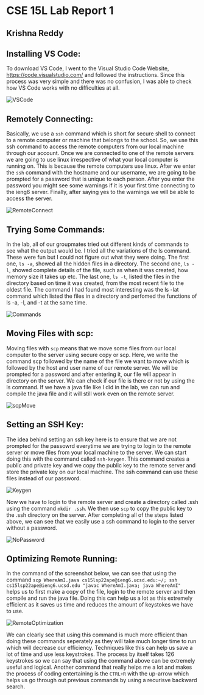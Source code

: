 # **CSE 15L Lab Report 1**

## Krishna Reddy

## **Installing VS Code:**

To download VS Code, I went to the Visual Studio Code Website, https://code.visualstudio.com/ and followed the instructions. Since this process was very simple and there was no confusion, I was able to check how VS Code works with no difficulties at all.

![VSCode](VSCode.png)

## **Remotely Connecting:**

 Basically, we use a ```ssh``` command which is short for secure shell to connect to a remote computer or machine that belongs to the school. So, we use this ssh command to access the remote computers from our local machine through our account. Once we are connected to one of the remote servers we are going to use linux irrespective of what your local computer is running on. This is because the remote computers use linux.
 After we enter the ```ssh``` command with the hostname and our username, we are going to be prompted for a password that is unique to each person. After you enter the password you might see some warnings if it is your first time connecting to the ieng6 server. Finally, after saying yes to the warnings we will be able to access the server.

 ![RemoteConnect](RemoteConnect.png)


## **Trying Some Commands:**

In the lab, all of our groupmates tried out different kinds of commands to see what the output would be. I tried all the variations of the ls command. These were fun but I could not figure out what they were doing. The first one, ```ls -a```, showed all the hidden files in a directory. The second one, ```ls -l```, showed complete details of the file, such as when it was created, how memory size it takes up etc. The last one, ```ls -t```, listed the files in the directory based on time it was created, from the most recent file to the oldest file. The command I had found most interesting was the ls -lat command which listed the files in a directory and perfomed the functions of ls -a, -l, and -t at the same time.

![Commands](Commands.png)

## **Moving Files with scp:**

Moving files with ```scp``` means that we move some files from our local computer to the server using secure copy or scp. Here, we write the command scp followed by the name of the file we want to move which is followed by the host and user name of our remote server. We will be prompted for a password and after entering it, our file will appear in directory on the server. We can check if our file is there or not by using the ls command. If we have a java file like I did in the lab, we can run and compile the java file and it will still work even on the remote server. 

![scpMove](scpMove.png)

## **Setting an SSH Key:**

The idea behind setting an ssh key here is to ensure that we are not prompted for the passowrd everytime we are trying to login to the remote server or move files from your local machine to the server. We can start doing this with the command called ```ssh-keygen```. This command creates a public and private key and we copy the public key to the remote server and store the private key on our local machine. The ssh command can use these files instead of our password. 

![Keygen](Keygen.png)

Now we have to login to the remote server and create a directory called .ssh using the command ```mkdir .ssh```. We then use ```scp``` to copy the public key to the .ssh directory on the server.
After completing all of the steps listed above, we can see that we easily use a ssh command to login to the server without a password. 

![NoPassword](NoPassword.png)

## **Optimizing Remote Running:**

In the command of the screenshot below, we can see that using the command ```scp WhereAmI.java cs15lsp22ape@ieng6.ucsd.edu:~/; ssh cs15lsp22ape@ieng6.ucsd.edu "javac WhereAmI.java; java WhereAmI" ``` helps us to first make a copy of the file, login to the remote server and then compile and run the java file. Doing this can help us a lot as this extremely efficient as it saves us time and reduces the amount of keystokes we have to use. 

![RemoteOptimization](RemoteOptimization.png)

We can clearly see that using this command is much more efficient than doing these commands seperately as they will take much longer time to run which will decrease our efficiency. Techniques like this can help us save a lot of time and use less keystrokes. The process by itself takes 126 keystrokes so we can say that using the command above can be extremely useful and logical. Another command that really helps me a lot and makes the process of coding entertaining is the ```CTRL+R``` with the up-arrow which helps us go through out previous commands by using a recurisve backward search.
